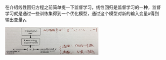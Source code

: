 在介绍线性回归方程之前简单提一下监督学习，线性回归是监督学习的一种，监督学习就是通过一些训练集得到一个优化模型，通过这个模型对新的输入变量x得到输出变量y。


 <img src="../../images/01/supervised.jpg" width = "60%" height="90"/>
